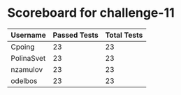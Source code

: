 # Scoreboard for challenge-11
| Username   | Passed Tests | Total Tests |
|------------|--------------|-------------|
| Cpoing | 23 | 23 |
| PolinaSvet | 23 | 23 |
| nzamulov | 23 | 23 |
| odelbos | 23 | 23 |
